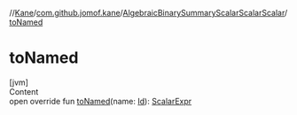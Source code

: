 //[Kane](../../index.md)/[com.github.jomof.kane](../index.md)/[AlgebraicBinarySummaryScalarScalarScalar](index.md)/[toNamed](to-named.md)



# toNamed  
[jvm]  
Content  
open override fun [toNamed](to-named.md)(name: [Id](../../com.github.jomof.kane.impl/index.md#%5Bcom.github.jomof.kane.impl%2FId%2F%2F%2FPointingToDeclaration%2F%5D%2FClasslikes%2F-1221086991)): [ScalarExpr](../-scalar-expr/index.md)  



